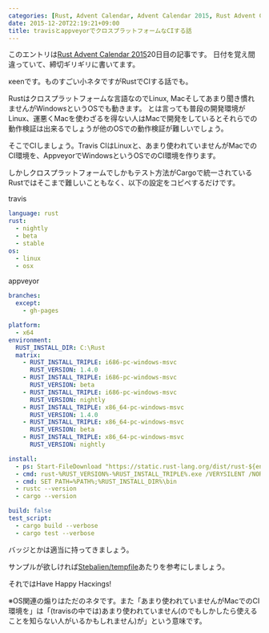 ```yaml
---
categories: [Rust, Advent Calendar, Advent Calendar 2015, Rust Advent Calendar]
date: 2015-12-20T22:19:21+09:00
title: travisとappveyorでクロスプラットフォームなCIする話
---
```

このエントリは[Rust Advent Calendar 2015](http://qiita.com/advent-calendar/2015/rust-lang)20日目の記事です。
日付を覚え間違っていて、締切ギリギリに書いてます。

κeenです。ものすごい小ネタですがRustでCIする話でも。
<!--more-->

Rustはクロスプラットフォームな言語なのでLinux, Macそしてあまり聞き慣れませんがWindowsというOSでも動きます。
とは言っても普段の開発環境がLinux、運悪くMacを使わざるを得ない人はMacで開発をしているとそれらでの動作検証は出来るでしょうが他のOSでの動作検証が難しいでしょう。

そこでCIしましょう。Travis CIはLinuxと、あまり使われていませんがMacでのCI環境を、AppveyorでWindowsというOSでのCI環境を作ります。

しかしクロスプラットフォームでしかもテスト方法がCargoで統一されているRustではそこまで難しいこともなく、以下の設定をコピペするだけです。

travis

``` yaml
language: rust
rust:
  - nightly
  - beta
  - stable
os:
  - linux
  - osx
```

appveyor

```yaml
branches:
  except:
    - gh-pages

platform:
  - x64
environment:
  RUST_INSTALL_DIR: C:\Rust
  matrix:
    - RUST_INSTALL_TRIPLE: i686-pc-windows-msvc
      RUST_VERSION: 1.4.0
    - RUST_INSTALL_TRIPLE: i686-pc-windows-msvc
      RUST_VERSION: beta
    - RUST_INSTALL_TRIPLE: i686-pc-windows-msvc
      RUST_VERSION: nightly
    - RUST_INSTALL_TRIPLE: x86_64-pc-windows-msvc
      RUST_VERSION: 1.4.0
    - RUST_INSTALL_TRIPLE: x86_64-pc-windows-msvc
      RUST_VERSION: beta
    - RUST_INSTALL_TRIPLE: x86_64-pc-windows-msvc
      RUST_VERSION: nightly

install:
  - ps: Start-FileDownload "https://static.rust-lang.org/dist/rust-${env:RUST_VERSION}-${env:RUST_INSTALL_TRIPLE}.exe"
  - cmd: rust-%RUST_VERSION%-%RUST_INSTALL_TRIPLE%.exe /VERYSILENT /NORESTART /DIR="%RUST_INSTALL_DIR%"
  - cmd: SET PATH=%PATH%;%RUST_INSTALL_DIR%\bin
  - rustc --version
  - cargo --version

build: false
test_script:
  - cargo build --verbose
  - cargo test --verbose
```


バッジとかは適当に持ってきましょう。

サンプルが欲しければ[Stebalien/tempfile](https://github.com/Stebalien/tempfile)あたりを参考にしましょう。


それではHave Happy Hacκings!


※OS関連の煽りはただのネタです。また「あまり使われていませんがMacでのCI環境を」は「(travisの中では)あまり使われていません(のでもしかしたら使えることを知らない人がいるかもしれません)が」という意味です。
